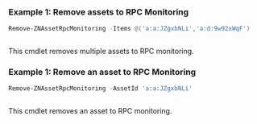 ### Example 1: Remove assets to RPC Monitoring
```powershell
Remove-ZNAssetRpcMonitoring -Items @('a:a:JZgxbNLi','a:d:9w92xWqF')
```

```output

```

This cmdlet removes multiple assets to RPC monitoring.

### Example 1: Remove an asset to RPC Monitoring
```powershell
Remove-ZNAssetRpcMonitoring -AssetId 'a:a:JZgxbNLi'
```

```output

```

This cmdlet removes an asset to RPC monitoring.
